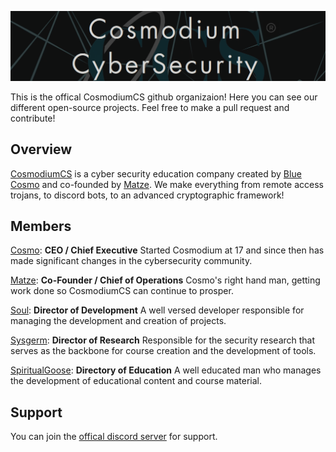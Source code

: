 ![Alt text](../image.png)

This is the offical CosmodiumCS github organizaion! Here you can see our different open-source projects. Feel free to make a pull request and contribute!

## Overview
[CosmodiumCS](https://cosmodiumcs.com) is a cyber security education company created by [Blue Cosmo](https://github.com/PrettyBoyCosmo) and co-founded by [Matze](https://github.com/matze-infosec). We make everything from remote access trojans, to discord bots, to an advanced cryptographic framework!

## Members
[Cosmo](https://github.com/PrettyBoyCosmo): **CEO / Chief Executive** 
Started Cosmodium at 17 and since then has made significant changes in the cybersecurity community.

[Matze](https://github.com/matze-infosec): **Co-Founder / Chief of Operations** Cosmo's right hand man, getting work done so CosmodiumCS can continue to prosper.


[Soul](https://soulsender.github.io): **Director of Development** A well versed developer responsible for managing the development and creation of projects.

[Sysgerm](https://github.com/SysGerm): **Director of Research** Responsible for the security research that serves as the backbone for course creation and the development of tools.

[SpiritualGoose](https://github.com/SpiritualGoose): **Directory of Education** A well educated man who manages the development of educational content and course material.

## Support
You can join the [offical discord server](https://discord.gg/dNGcQh9ebY) for support.